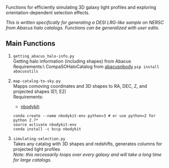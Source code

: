 Functions for efficiently simulating 3D galaxy light profiles and exploring orientation-dependent selection effects.

*This is written specifically for generating a DESI LRG-like sample on NERSC from Abacus halo catalogs. Functions can be generalized with user edits.*


## Main Functions

1. `getting_abacus_halo-info.py`\
    Getting halo information (including shapes) from Abacus\
    Requirements:\ 
    CompaSOHaloCatalog from [abacusnbody](https://abacusutils.readthedocs.io/en/latest/compaso.html) `pip install abacusutils`

2. `map-catalog-to-sky.py`\
    Mapps comoving coordinates and 3D shapes to RA, DEC, Z, and projected shapes (E1, E2)\
    Requirements: 
    - [nbodykit](https://nbodykit.readthedocs.io/en/latest/getting-started/install.html):
    ```
    conda create --name nbodykit-env python=3 # or use python=2 for python 2.7*
    source activate nbodykit-env
    conda install -c bccp nbodykit
    ```

3. `simulating-selection.py`\
    Takes any catalog with 3D shapes and redshifts, generates columns for projected light profiles\
    *Note: this necessarily loops over every galaxy and will take a long time for large catalogs.*